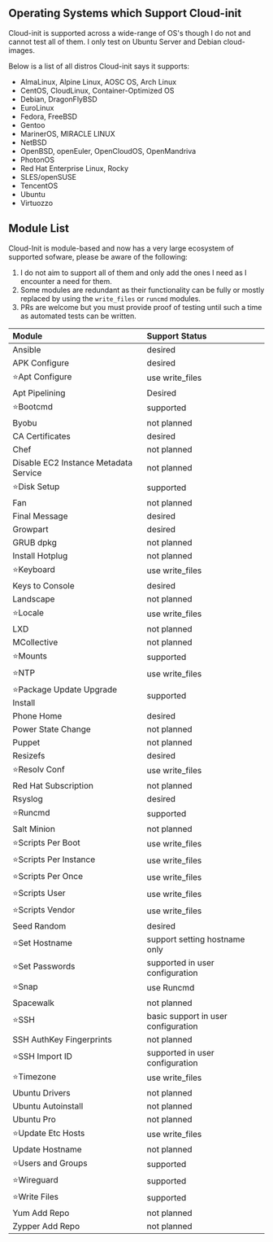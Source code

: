 ## Operating Systems which Support Cloud-init

Cloud-init is supported across a wide-range of OS's though I do not and cannot test all of them.
I only test on Ubuntu Server and Debian cloud-images.

Below is a list of all distros Cloud-init says it supports:

- AlmaLinux, Alpine Linux, AOSC OS, Arch Linux
- CentOS, CloudLinux, Container-Optimized OS
- Debian, DragonFlyBSD
- EuroLinux
- Fedora, FreeBSD
- Gentoo
- MarinerOS, MIRACLE LINUX
- NetBSD
- OpenBSD, openEuler, OpenCloudOS, OpenMandriva
- PhotonOS
- Red Hat Enterprise Linux, Rocky
- SLES/openSUSE
- TencentOS
- Ubuntu
- Virtuozzo

## Module List

Cloud-Init is module-based and now has a very large ecosystem of supported sofware, please be aware of the following:
  1. I do not aim to support all of them and only add the ones I need as I encounter a need for them.
  2. Some modules are redundant as their functionality can be fully or mostly replaced by using the `write_files` or `runcmd` modules.
  3. PRs are welcome but you must provide proof of testing until such a time as automated tests can be written.


|Module|Support Status|
|:--|:--|
|Ansible| desired |
|APK Configure| desired |
|⭐️Apt Configure| use write_files |
|Apt Pipelining| Desired |
|⭐️Bootcmd| supported |
|Byobu| not planned |
|CA Certificates| desired |
|Chef| not planned |
|Disable EC2 Instance Metadata Service| not planned |
|⭐️Disk Setup| supported |
|Fan| not planned |
|Final Message| desired |
|Growpart| desired |
|GRUB dpkg| not planned |
|Install Hotplug| not planned |
|⭐️Keyboard| use write_files |
|Keys to Console| desired |
|Landscape| not planned |
|⭐️Locale| use write_files |
|LXD| not planned |
|MCollective| not planned |
|⭐️Mounts| supported |
|⭐️NTP| use write_files |
|⭐️Package Update Upgrade Install| supported |
|Phone Home| desired |
|Power State Change| not planned |
|Puppet| not planned |
|Resizefs| desired |
|⭐️Resolv Conf| use write_files |
|Red Hat Subscription| not planned |
|Rsyslog| desired |
|⭐️Runcmd| supported |
|Salt Minion| not planned |
|⭐️Scripts Per Boot| use write_files |
|⭐️Scripts Per Instance| use write_files |
|⭐️Scripts Per Once| use write_files |
|⭐️Scripts User| use write_files |
|⭐️Scripts Vendor| use write_files |
|Seed Random| desired |
|⭐️Set Hostname| support setting hostname only |
|⭐️Set Passwords| supported in user configuration |
|⭐️Snap| use Runcmd |
|Spacewalk| not planned |
|⭐️SSH| basic support in user configuration|
|SSH AuthKey Fingerprints| not planned |
|⭐️SSH Import ID| supported in user configuration |
|⭐️Timezone| use write_files |
|Ubuntu Drivers| not planned |
|Ubuntu Autoinstall| not planned |
|Ubuntu Pro| not planned |
|⭐️Update Etc Hosts| use write_files |
|Update Hostname| not planned |
|⭐️Users and Groups| supported |
|⭐️Wireguard| supported |
|⭐️Write Files| supported |
|Yum Add Repo| not planned |
|Zypper Add Repo| not planned |
